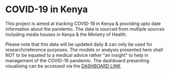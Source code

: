 # COVID-19 in Kenya
This project is aimed at tracking COVID-19 in Kenya  & providing upto date information about the pandemic. The data is sourced from multiple sources including media houses in Kenya & the Ministry of Health. 

Please note that this data will be updated daily & can only be used for research/reference purposes. The models or analysis presented here shall NOT to be equated to a medical advice rather "an insight" to help in management of the COVID-19 pandemic. The dashboard presenting visualising can be accessed via the [DASHBOARD LINK](https://oigf58v75e.execute-api.us-west-2.amazonaws.com/dev)
